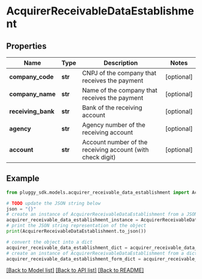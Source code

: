 # AcquirerReceivableDataEstablishment


## Properties

Name | Type | Description | Notes
------------ | ------------- | ------------- | -------------
**company_code** | **str** | CNPJ of the company that receives the payment | [optional] 
**company_name** | **str** | Name of the company that receives the payment | [optional] 
**receiving_bank** | **str** | Bank of the receiving account | [optional] 
**agency** | **str** | Agency number of the receiving account | [optional] 
**account** | **str** | Account number of the receiving account (with check digit) | [optional] 

## Example

```python
from pluggy_sdk.models.acquirer_receivable_data_establishment import AcquirerReceivableDataEstablishment

# TODO update the JSON string below
json = "{}"
# create an instance of AcquirerReceivableDataEstablishment from a JSON string
acquirer_receivable_data_establishment_instance = AcquirerReceivableDataEstablishment.from_json(json)
# print the JSON string representation of the object
print(AcquirerReceivableDataEstablishment.to_json())

# convert the object into a dict
acquirer_receivable_data_establishment_dict = acquirer_receivable_data_establishment_instance.to_dict()
# create an instance of AcquirerReceivableDataEstablishment from a dict
acquirer_receivable_data_establishment_form_dict = acquirer_receivable_data_establishment.from_dict(acquirer_receivable_data_establishment_dict)
```
[[Back to Model list]](../README.md#documentation-for-models) [[Back to API list]](../README.md#documentation-for-api-endpoints) [[Back to README]](../README.md)


